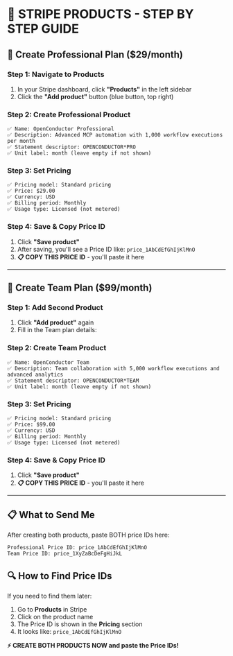 # 🎯 STRIPE PRODUCTS - STEP BY STEP GUIDE

## 🚀 **Create Professional Plan ($29/month)**

### Step 1: Navigate to Products
1. In your Stripe dashboard, click **"Products"** in the left sidebar
2. Click the **"Add product"** button (blue button, top right)

### Step 2: Create Professional Product
```
✅ Name: OpenConductor Professional
✅ Description: Advanced MCP automation with 1,000 workflow executions per month
✅ Statement descriptor: OPENCONDUCTOR*PRO
✅ Unit label: month (leave empty if not shown)
```

### Step 3: Set Pricing
```
✅ Pricing model: Standard pricing
✅ Price: $29.00
✅ Currency: USD
✅ Billing period: Monthly
✅ Usage type: Licensed (not metered)
```

### Step 4: Save & Copy Price ID
1. Click **"Save product"**
2. After saving, you'll see a Price ID like: `price_1AbCdEfGhIjKlMnO`
3. **📋 COPY THIS PRICE ID** - you'll paste it here

---

## 🎯 **Create Team Plan ($99/month)**

### Step 1: Add Second Product
1. Click **"Add product"** again
2. Fill in the Team plan details:

### Step 2: Create Team Product
```
✅ Name: OpenConductor Team
✅ Description: Team collaboration with 5,000 workflow executions and advanced analytics
✅ Statement descriptor: OPENCONDUCTOR*TEAM
✅ Unit label: month (leave empty if not shown)
```

### Step 3: Set Pricing
```
✅ Pricing model: Standard pricing
✅ Price: $99.00
✅ Currency: USD
✅ Billing period: Monthly
✅ Usage type: Licensed (not metered)
```

### Step 4: Save & Copy Price ID
1. Click **"Save product"**
2. **📋 COPY THIS PRICE ID** - you'll paste it here

---

## 📋 **What to Send Me**

After creating both products, paste BOTH price IDs here:

```
Professional Price ID: price_1AbCdEfGhIjKlMnO
Team Price ID: price_1XyZaBcDeFgHiJkL
```

## 🔍 **How to Find Price IDs**

If you need to find them later:
1. Go to **Products** in Stripe
2. Click on the product name
3. The Price ID is shown in the **Pricing** section
4. It looks like: `price_1AbCdEfGhIjKlMnO`

**⚡ CREATE BOTH PRODUCTS NOW and paste the Price IDs!**